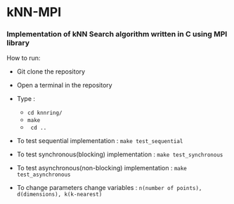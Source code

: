 # kNN-MPI
### Implementation of kNN Search algorithm written in C using MPI library

How to run:
* Git clone the repository
* Open a terminal in the repository
* Type : 
  - ``` cd knnring/ ```
  - ``` make ```
  - ``` cd ..```
* To test sequential implementation : ```make test_sequential```

* To test synchronous(blocking) implementation : ```make test_synchronous```

* To test asynchronous(non-blocking) implementation : ```make test_asynchronous```

* To change parameters change variables : ```n(number of points), d(dimensions), k(k-nearest)``` 
